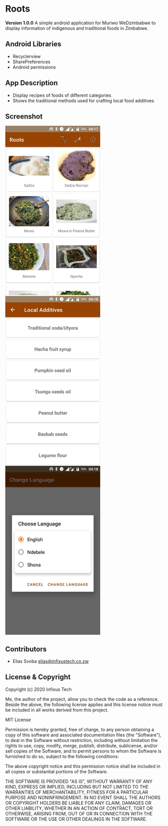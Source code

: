 # Roots
 **Version 1.0.0**
 A simple android application for Muriwo WeDzimbabwe to display information of indigenous and traditional foods in Zimbabwe.

## Android Libraries
- Recyclerview
- SharePreferences
- Android permissions

## App Description
- Display recipes of foods of different categories
- Shows the traditional methods used for crafting local food additives
<!-- - Includes information of wild fruits available in Zimbabwe -->

## Screenshot
<img src="screenshots/main.jpg" width="300"/>
<img src="screenshots/ad.jpg" width="300"/>
<img src="screenshots/la.jpg" width="300"/>

## Contributors
- Elias Svoba <elias@infixustech.co.zw>


## License & Copyright

Copyright (c) 2020 Infixus Tech

Me, the author of the project, allow you to check the code as a reference.
Beside the above, the following license applies and this license notice 
must be included in all works derived from this project.

MIT License

Permission is hereby granted, free of charge, to any person obtaining a copy
of this software and associated documentation files (the "Software"), to deal
in the Software without restriction, including without limitation the rights
to use, copy, modify, merge, publish, distribute, sublicense, and/or sell
copies of the Software, and to permit persons to whom the Software is
furnished to do so, subject to the following conditions:

The above copyright notice and this permission notice shall be included in all
copies or substantial portions of the Software.

THE SOFTWARE IS PROVIDED "AS IS", WITHOUT WARRANTY OF ANY KIND, EXPRESS OR
IMPLIED, INCLUDING BUT NOT LIMITED TO THE WARRANTIES OF MERCHANTABILITY,
FITNESS FOR A PARTICULAR PURPOSE AND NONINFRINGEMENT. IN NO EVENT SHALL THE
AUTHORS OR COPYRIGHT HOLDERS BE LIABLE FOR ANY CLAIM, DAMAGES OR OTHER
LIABILITY, WHETHER IN AN ACTION OF CONTRACT, TORT OR OTHERWISE, ARISING FROM,
OUT OF OR IN CONNECTION WITH THE SOFTWARE OR THE USE OR OTHER DEALINGS IN THE
SOFTWARE.
```

